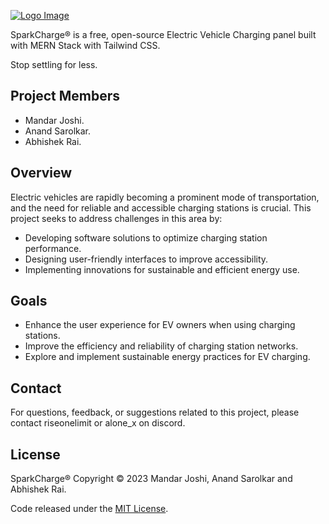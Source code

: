 [![Logo Image](https://i.imgur.com/7kP0Zjt.png)](https://sparkcharge.unstablehosting.co.in)

SparkCharge® is a free, open-source Electric Vehicle Charging panel built with MERN Stack with Tailwind CSS.

Stop settling for less.

## Project Members

- Mandar Joshi.
- Anand Sarolkar.
- Abhishek Rai.

## Overview

Electric vehicles are rapidly becoming a prominent mode of transportation, and the need for reliable and accessible charging stations is crucial. This project seeks to address challenges in this area by:

- Developing software solutions to optimize charging station performance.
- Designing user-friendly interfaces to improve accessibility.
- Implementing innovations for sustainable and efficient energy use.

## Goals

- Enhance the user experience for EV owners when using charging stations.
- Improve the efficiency and reliability of charging station networks.
- Explore and implement sustainable energy practices for EV charging.

## Contact

For questions, feedback, or suggestions related to this project, please contact riseonelimit or alone_x on discord.

## License

SparkCharge® Copyright © 2023 Mandar Joshi, Anand Sarolkar and Abhishek Rai.

Code released under the [MIT License](./LICENSE.md).
